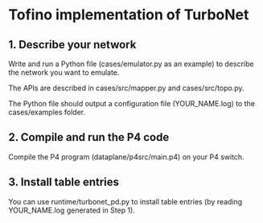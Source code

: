 # Tofino implementation of TurboNet

## 1. Describe your network
Write and run a Python file (cases/emulator.py as an example) to describe the network you want to emulate.

The APIs are described in cases/src/mapper.py and cases/src/topo.py.

The Python file should output a configuration file (YOUR_NAME.log) to the cases/examples folder. 

## 2. Compile and run the P4 code
Compile the P4 program (dataplane/p4src/main.p4) on your P4 switch.

## 3. Install table entries
You can use runtime/turbonet_pd.py to install table entries (by reading YOUR_NAME.log generated in Step 1).